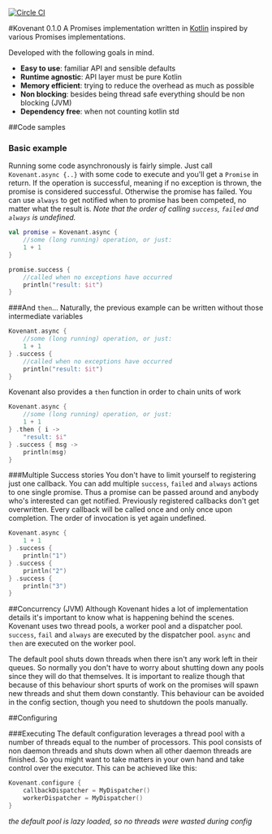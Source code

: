 [![Circle CI](https://circleci.com/gh/mplatvoet/kovenant.svg?style=svg&circle-token=fc8b76ad0630c6794673f67e65df3928b4a5ab86)](https://circleci.com/gh/mplatvoet/kovenant)

#Kovenant 0.1.0
A Promises implementation written in [Kotlin](http://kotlinlang.org) inspired by various Promises implementations.

Developed with the following goals in mind.

* **Easy to use**: familiar API and sensible defaults
* **Runtime agnostic**: API layer must be pure Kotlin
* **Memory efficient**: trying to reduce the overhead as much as possible
* **Non blocking**: besides being thread safe everything should be non blocking (JVM)
* **Dependency free**: when not counting kotlin std 


##Code samples

### Basic example
Running some code asynchronously is fairly simple. Just call `Kovenant.async {..}` with some code to execute and you'll get a `Promise` in return. 
If the operation is successful, meaning if no exception is thrown, the promise is considered successful. Otherwise the promise has failed. You can use `always` to get notified when to promise has been competed, no matter what the result is.
*Note that the order of calling `success`, `failed` and `always` is undefined.*

```kt
val promise = Kovenant.async {
	//some (long running) operation, or just:
	1 + 1
}

promise.success {
	//called when no exceptions have occurred
	println("result: $it")	
}
```

###And `then`...
Naturally, the previous example can be written without those intermediate variables

```kt
Kovenant.async {
	//some (long running) operation, or just:
	1 + 1
} .success {
	//called when no exceptions have occurred
	println("result: $it")	
} 
```

Kovenant also provides a `then` function in order to chain units of work 

```kt
Kovenant.async {
	//some (long running) operation, or just:
	1 + 1
} .then { i ->
	"result: $i"	
} .success { msg ->
	println(msg)
}
```


###Multiple Success stories
You don't have to limit yourself to registering just one callback. You can add multiple `success`, `failed` and `always` actions to one single promise. Thus a promise can be passed around and anybody who's interested can get notified. Previously registered callbacks don't get overwritten. Every callback will be called once and only once upon completion. The order of invocation is yet again undefined.

```kt
Kovenant.async {
	1 + 1
} .success {
	println("1")	
} .success {
	println("2")	
} .success {
	println("3")	
}
```

##Concurrency (JVM)
Although Kovenant hides a lot of implementation details it's important to know what is happening behind the scenes. 
Kovenant uses two thread pools, a worker pool and a dispatcher pool. `success`, `fail` and `always` are executed by the
dispatcher pool. `async` and `then` are executed on the worker pool.

The default pool shuts down threads when there isn't any work left in their queues. So normally you don't have to worry 
about shutting down any pools since they will do that themselves. It is important to realize though that because of this
behaviour short spurts of work on the promises will spawn new threads and shut them down constantly. 
This behaviour can be avoided in the config section, though you need to shutdown the pools manually.   



##Configuring


###Executing
The default configuration leverages a thread pool with a number of threads equal to the number of processors. This pool consists of non daemon threads and shuts down when all other daemon threads are finished. So you might want to take matters in your own hand and take control over the executor. This can be achieved like this:
```kt
Kovenant.configure { 
	callbackDispatcher = MyDispatcher()
	workerDispatcher = MyDispatcher()
}
```
*the default pool is lazy loaded, so no threads were wasted during config*